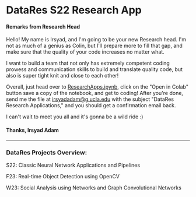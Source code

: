 # DataRes S22 Research App
#### Remarks from Research Head

Hello! My name is Irsyad, and I'm going to be your new Research head. I'm not as much of a genius as Colin, but I'll prepare more to fill that gap, and make sure that the quality of your code increases no matter what.

I want to build a team that not only has extremely competent coding prowess and communication skills to build and translate quality code, but also is super tight knit and close to each other!

Overall, just head over to [ResearchApps.ipynb], click on the "Open in Colab" button save a copy of the notebook, and get to coding! After you're done, send me the file at irsyadadam@g.ucla.edu with the subject "DataRes Research Applications," and you should get a confirmation email back.
  
I can't wait to meet you all and it's gonna be a wild ride :)

#### Thanks, Irsyad Adam

---------------------------------
### DataRes Projects Overview:
  
  S22: Classic Neural Network Applications and Pipelines
  
  F23: Real-time Object Detection using OpenCV
  
  W23: Social Analysis using Networks and Graph Convolutional Networks
  
 

  [ResearchApps.ipynb]: ResearchApps.ipynb

